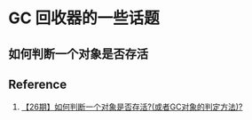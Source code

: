 # GC 回收器的一些话题

## 如何判断一个对象是否存活

## Reference

1. [【26期】如何判断一个对象是否存活?(或者GC对象的判定方法)?](https://zhuanlan.zhihu.com/p/95219069)
